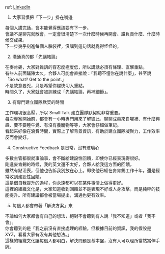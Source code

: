 ref: [LinkedIn](https://www.linkedin.com/posts/activity-7257576939949875200-bRni?utm_source=share&utm_medium=member_desktop)


1. 大家習慣把「下一步」掛在嘴邊  
  
每個人講完話，會本能覺得應該要有下一步。  
會議不是聊完就散會，一定會很清楚下一次什麼時候再開會、誰負責什麼、什麼時候交成果。  
下一步幾乎刻進每個人腦袋裡，沒講到這句話就覺得怪怪的。  
  
2. 溝通真的都「先講結論」  
  
在麥肯錫，大家對雜訊的容忍度極度低，所以講話必須有條理、直擊重點。  
有些人前面鋪陳太久，合夥人可能會直接說：「我聽不懂你在說什麼」，甚至說「So what? Get to the point.」  
不是故意要兇，只是希望你趕快切入重點。  
時間久了，大家就會被訓練成「先講結論，再補細節」。  
  
3. 有專門建立團隊默契的時間  
  
工作環境很高壓，所以 Small Talk 建立團隊默契就非常重要。  
每次專案開始前，都會有一小時專門用來了解彼此，聊聊成員來自哪裡、有什麼興趣、要不要睡午覺、有沒有養寵物等等，大家會仔細做筆記。  
看起來好像在浪費時間，實際上了解背景資訊，有助於建立團隊凝聚力，工作效率反而會變好。  
  
4. Constructive Feedback 是日常，沒有玻璃心  
  
多數主管都很就事論事，會不斷給建設性回饋，即使你已經表現得很好。  
剛進麥肯錫的時候，我的英文還不太好，合夥人給我這方面的回饋。  
雖然有點沮喪，但他也告訴我別放在心上。即使他已經在麥肯錫工作十年，還是經常收到建設性回饋。  
這是個自我提升的過程，你永遠都可以在某件事情上做得更好。  
這裡的組織文化是，大家知道收到回饋並不是表現不好或人身攻擊，而是純粹的技能提升。所有建議都會被當場提出，溝通也更有效率。  
  
5. 每個人都會帶著「解決方案」來  
  
不論如何大家都會有自己的想法，絕對不會聽到有人說「我不知道」或者「我不會」。  
你會聽到的是「我之前沒有直接處理的經驗，但根據目前的資訊，我的假設是 XYZ，看看大家有沒有其他想法。」  
這樣的組織文化讓每個人都明白，解決問題是基本盤，沒有人可以理所當然當伸手牌。